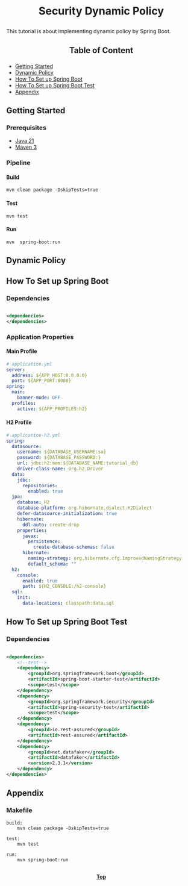 # <p align="center">Security Dynamic Policy</p>

<p align="justify">

This tutorial is about implementing dynamic policy by Spring Boot.

</p>

## <p align="center"> Table of Content </p>

* [Getting Started](#getting-started)
* [Dynamic Policy](#dynamic-policy)
* [How To Set up Spring Boot](#how-to-set-up-spring-boot)
* [How To Set up Spring Boot Test](#how-to-set-up-spring-boot-test)
* [Appendix](#appendix )

## Getting Started

### Prerequisites

* [Java 21](https://www.oracle.com/java/technologies/downloads/)
* [Maven 3](https://maven.apache.org/index.html)

### Pipeline

#### Build

```shell
mvn clean package -DskipTests=true 
```

#### Test

```shell
mvn test
```

#### Run

```shell
mvn  spring-boot:run
```

## Dynamic Policy

## How To Set up Spring Boot

### Dependencies

```xml

<dependencies>
</dependencies>
```

### Application Properties

#### Main Profile

```yaml
# application.yml
server:
  address: ${APP_HOST:0.0.0.0}
  port: ${APP_PORT:8080}
spring:
  main:
    banner-mode: OFF
  profiles:
    active: ${APP_PROFILES:h2}
```

#### H2 Profile

```yaml
# application-h2.yml
spring:
  datasource:
    username: ${DATABASE_USERNAME:sa}
    password: ${DATABASE_PASSWORD:}
    url: jdbc:h2:mem:${DATABASE_NAME:tutorial_db}
    driver-class-name: org.h2.Driver
  data:
    jdbc:
      repositories:
        enabled: true
  jpa:
    database: H2
    database-platform: org.hibernate.dialect.H2Dialect
    defer-datasource-initialization: true
    hibernate:
      ddl-auto: create-drop
    properties:
      javax:
        persistence:
          create-database-schemas: false
      hibernate:
        naming-strategy: org.hibernate.cfg.ImprovedNamingStrategy
        default_schema: ""
  h2:
    console:
      enabled: true
      path: ${H2_CONSOLE:/h2-console}
  sql:
    init:
      data-locations: classpath:data.sql
```

## How To Set up Spring Boot Test

### Dependencies

```xml

<dependencies>
    <!--test-->
    <dependency>
        <groupId>org.springframework.boot</groupId>
        <artifactId>spring-boot-starter-test</artifactId>
        <scope>test</scope>
    </dependency>
    <dependency>
        <groupId>org.springframework.security</groupId>
        <artifactId>spring-security-test</artifactId>
        <scope>test</scope>
    </dependency>
    <dependency>
        <groupId>io.rest-assured</groupId>
        <artifactId>rest-assured</artifactId>
    </dependency>
    <dependency>
        <groupId>net.datafaker</groupId>
        <artifactId>datafaker</artifactId>
        <version>2.3.1</version>
    </dependency>
</dependencies>
```

## Appendix

### Makefile

```shell
build:
	mvn clean package -DskipTests=true

test:
	mvn test

run:
	mvn spring-boot:run

```

##

**<p align="center"> [Top](#security-dynamic-policy) </p>**